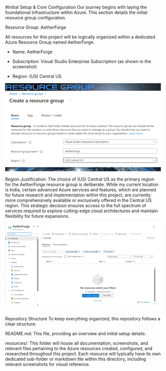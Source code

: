 #Initial Setup & Core Configuration
Our journey begins with laying the foundational infrastructure within Azure. This section details the initial resource group configuration.


Resource Group: AetherForge

All resources for this project will be logically organized within a dedicated Azure Resource Group named AetherForge.

- Name: AetherForge

- Subscription: Visual Studio Enterprise Subscription (as shown in the screenshot)

- Region: (US) Central US

<img src="https://github.com/Siyal2/AetherForge/blob/612b1960515ce6248e263069733ee313a9f87cd2/Resourses/resource-screenshots/1.jpg" width="600" alt="image alt">



Region Justification:
The choice of (US) Central US as the primary region for the AetherForge resource group is deliberate. While my current location is India, certain advanced Azure services and features, which are planned for future research and implementation within this project, are currently more comprehensively available or exclusively offered in the Central US region. This strategic decision ensures access to the full spectrum of services required to explore cutting-edge cloud architectures and maintain flexibility for future expansions.

![image alt](https://github.com/Siyal2/AetherForge/blob/612b1960515ce6248e263069733ee313a9f87cd2/Resourses/resource-screenshots/2.jpg)

  Repository Structure
To keep everything organized, this repository follows a clear structure:

README.md: This file, providing an overview and initial setup details.

resources/: This folder will house all documentation, screenshots, and relevant files pertaining to the Azure resources created, configured, and researched throughout this project. Each resource will typically have its own dedicated sub-folder or markdown file within this directory, including relevant screenshots for visual reference.
